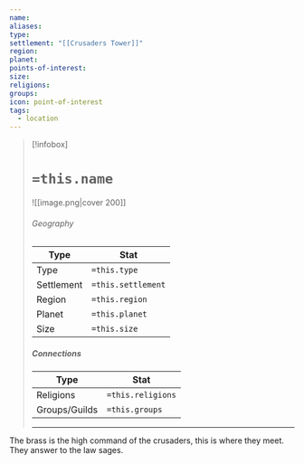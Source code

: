 ```yaml
---
name: 
aliases: 
type: 
settlement: "[[Crusaders Tower]]"
region: 
planet: 
points-of-interest: 
size: 
religions: 
groups: 
icon: point-of-interest
tags:
  - location
---
```

> [!infobox]
> # `=this.name`
> ![[image.png|cover 200]]
> ###### Geography
> | Type | Stat |
> | ---- | ---- |
> | Type | `=this.type` |
> | Settlement | `=this.settlement` |
> | Region | `=this.region` |
> |  Planet | `=this.planet` |
> |  Size    | `=this.size`   |
> 
> ##### Connections
> | Type | Stat |
> | ---- | ---- |
> | Religions | `=this.religions` |
> | Groups/Guilds | `=this.groups`|
> 
> ---

The brass is the high command of the crusaders, this is where they meet. They answer to the law sages. 
